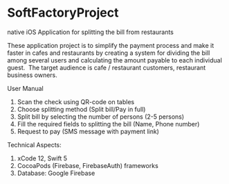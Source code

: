 # SoftFactoryProject

native iOS Application for splitting the bill from restaurants


These application project is to simplify the payment process and make it faster in cafes and restaurants 
by creating a system for dividing the bill among several users and calculating the amount payable to each individual guest. 
The target audience is cafe / restaurant customers, restaurant business owners. 


User Manual
1) Scan the check using QR-code on tables
2) Choose splitting method (Split bill/Pay in full)
3) Split bill by selecting the number of persons (2-5 persons)
4) Fill the required fields to splitting the bill (Name, Phone number)
5) Request to pay (SMS message with payment link)


Technical Aspects: 
1) xCode 12, Swift 5
2) CocoaPods (Firebase, FirebaseAuth) frameworks
3) Database: Google Firebase





